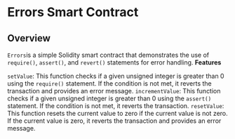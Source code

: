 # Errors Smart Contract

## Overview

`Errors`is a simple Solidity smart contract that demonstrates the use of `require()`, `assert()`, and `revert()` statements for error handling.
**Features**

`setValue`: This function checks if a given unsigned integer is greater than 0 using the `require()` statement. If the condition is not met, it reverts the transaction and provides an error message.
`incrementValue`: This function checks if a given unsigned integer is greater than 0 using the `assert()` statement. If the condition is not met, it reverts the transaction.
`resetValue`: This function resets the current value to zero if the current value is not zero. If the current value is zero, it reverts the transaction and provides an error message.

